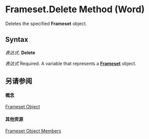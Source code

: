 
# Frameset.Delete Method (Word)

Deletes the specified  **Frameset** object.


## Syntax

 _表达式_. **Delete**

 _表达式_ Required. A variable that represents a **[Frameset](d76806db-c82f-f7b6-fb85-28a649de48a7.md)** object.


## 另请参阅


#### 概念


[Frameset Object](d76806db-c82f-f7b6-fb85-28a649de48a7.md)
#### 其他资源


[Frameset Object Members](http://msdn.microsoft.com/library/474a7466-e5b9-6526-2be7-6d4edaa423ae%28Office.15%29.aspx)
